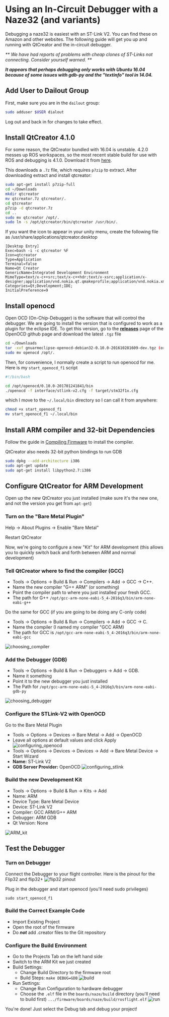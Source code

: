 # Using an In-Circuit Debugger with a Naze32 (and variants)

Debugging a naze32 is easiest with an ST-Link V2.  You can find these on Amazon and other websites. The following guide will get you up and running with QtCreator and the in-circuit debugger.

_** We have had reports of problems with cheap clones of ST-Links not connecting.  Consider yourself warned. **_

_**It appears that perhaps debugging only works with Ubuntu 16.04 because of some issues with gdb-py and the "textinfo" tool in 14.04.**_

## Add User to Dailout Group

First, make sure you are in the `dailout` group:

``` bash
sudo adduser $USER dialout
```

Log out and back in for changes to take effect.

## Install QtCreator 4.1.0

For some reason, the QtCreator bundled with 16.04 is unstable.  4.2.0 messes up ROS workspaces, so the most recent stable build for use with ROS and debugging is 4.1.0.  Download it from [here](https://download.qt.io/official_releases/qtcreator/4.1/4.1.0/installer_source/linux_gcc_64_rhel66/qtcreator.7z).

This downloads a `.7z` file, which requires `p7zip` to extract.  After downloading extract and install qtcreator:

```bash
sudo apt-get install p7zip-full
cd ~/Downloads
mkdir qtcreator
mv qtcreator.7z qtcreator/.
cd qtcreator
p7zip -d qtcreator.7z
cd ..
sudo mv qtcreator /opt/.
sudo ln -s /opt/qtcreator/bin/qtcreator /usr/bin/.
```

If you want the icon to appear in your unity menu, create the following file as /usr/share/applications/qtcreator.desktop

```
[Desktop Entry]
Exec=bash -i -c qtcreator %F
Icon=qtcreator
Type=Application
Terminal=false
Name=Qt Creator
GenericName=Integrated Development Environment
MimeType=text/x-c++src;text/x-c++hdr;text/x-xsrc;application/x-designer;application/vnd.nokia.qt.qmakeprofile;application/vnd.nokia.xml.qt.resource;
Categories=Qt;Development;IDE;
InitialPreference=9
```


## Install openocd

Open OCD (On-Chip-Debugger) is the software that will control the debugger.  We are going to install the version that is configured to work as a plugin for the eclipse IDE.  To get this version, go to the **[releases](https://github.com/gnuarmeclipse/openocd/releases)** page of the OpenOCD github page and download the latest `.tgz` file


```bash
cd ~/Downloads
tar -xvf gnuarmeclipse-openocd-debian32-0.10.0-201610281609-dev.tgz (or whatever)
sudo mv openocd /opt/.
```

Then, for convenience, I normally create a script to run openocd for me.  Here is my `start_openocd_f1` script

``` bash
#!/bin/bash

cd /opt/openocd/0.10.0-201701241841/bin
./openocd -f interface/stlink-v2.cfg -f target/stm32f1x.cfg
```

which I move to the `~/.local/bin` directory so I can call it from anywhere:

``` bash
chmod +x start_openocd_f1
mv start_openocd_f1 ~/.local/bin
```

## Install ARM compiler and 32-bit Dependencies

Follow the guide in [Compiling Firmware](developer.md) to install the compiler.

QtCreator also needs 32-bit python bindings to run GDB

``` bash
sudo dpkg --add-architecture i386
sudo apt-get update
sudo apt-get install libpython2.7:i386
```

## Configure QtCreator for ARM Development

Open up the new QtCreator you just installed (make sure it's the new one, and not the version you get from `apt-get`)

### Turn on the "Bare Metal Plugin"

Help -> About Plugins -> Enable "Bare Metal"

Restart QtCreator

Now, we're going to configure a new "Kit" for ARM development (this allows you to quickly switch back and forth between ARM and normal development)

### Tell QtCreator where to find the compiler (GCC)

* Tools -> Options -> Build & Run -> Compilers -> Add -> GCC -> C++.  
* Name the new compiler "G++ ARM" (or something)
* Point the compiler path to where you just installed your fresh GCC.
* The path for G++ `/opt/gcc-arm-none-eabi-5_4-2016q3/bin/arm-none-eabi-g++`

Do the same for GCC (if you are going to be doing any C-only code)

* Tools -> Options -> Build & Run -> Compilers -> Add -> GCC -> C.  
* Name the compiler (I named my compiler "GCC ARM)
* The path for GCC is `/opt/gcc-arm-none-eabi-5_4-2016q3/bin/arm-none-eabi-gcc`

![choosing_compiler](images/choosing_compiler_screenshot.png)

### Add the Debugger (GDB)

* Tools -> Options -> Build & Run -> Debuggers -> Add -> GDB.
* Name it something
* Point it to the new debugger you just installed
* The Path for `/opt/gcc-arm-none-eabi-5_4-2016q3/bin/arm-none-eabi-gdb-py`

![choosing_debugger](images/choosing_debugger.png)

### Configure the STLink-V2 with OpenOCD

Go to the Bare Metal Plugin

* Tools -> Options -> Devices -> Bare Metal -> Add -> OpenOCD
* Leave all options at default values and click Apply
![configuring_openocd](images/configuring_OpenOCD.png)
* Tools -> Options -> Devices -> Devices -> Add -> Bare Metal Device -> Start Wizard
* **Name:** ST-Link V2
* **GDB Server Provider:** OpenOCD
![configuring_stlink](images/configuring_STLink.png)


### Build the new Development Kit

* Tools -> Options -> Build & Run -> Kits -> Add
* Name: ARM
* Device Type: Bare Metal Device
* Device: ST-Link V2
* Compiler: GCC ARM/G++ ARM
* Debugger: ARM GDB
* Qt Version: None

![ARM_kit](images/ARM_kit.png)


## Test the Debugger

### Turn on Debugger

Connect the Debugger to your flight controller.  Here is the pinout for the Flip32 and flip32+
![flip32 pinout](http://www.dronetrest.com/uploads/db5290/694/14344b7ed01cb324.jpg)

Plug in the debugger and start openocd (you'll need sudo privileges)

`sudo start_openocd_f1`

### Build the Correct Example Code

* Import Existing Project
* Open the root of the firmware
* Do _**not**_ add .creator files to the Git repository

### Configure the Build Environment

* Go to the Projects Tab on the left hand side
* Switch to the ARM Kit we just created
* Build Settings:
    * Change Build Directory to the firmware root
    * Build Steps: `make DEBUG=GDB`
![build](images/build.png)
* Run Settings:
    * Change Run Configuration to hardware debugger
    * Choose the `.elf` file in the `boards/naze/build` directory (you'll need to build first) `.../firmware/boards/naze/build/rosflight.elf`
![run](images/run.png)

You're done!  Just select the Debug tab and debug your project!

